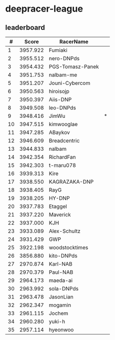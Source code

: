 # deepracer-league

## leaderboard

<!-- leaderboard -->
| # | Score | RacerName |   |
| - | ----- | --------- | - |
| 1 | 3957.922 | Fumiaki | |
| 2 | 3955.512 | nero-DNPds | |
| 3 | 3954.432 | PGS-Tomasz-Panek | |
| 4 | 3951.753 | nalbam-me | |
| 5 | 3951.207 | Jouni-Cybercom | |
| 6 | 3950.563 | hiroisojp | |
| 7 | 3950.397 | Aiis-DNP | |
| 8 | 3949.508 | leo-DNPds | |
| 9 | 3948.416 | JimWu | * |
| 10 | 3947.515 | kimwooglae | |
| 11 | 3947.285 | ABaykov | |
| 12 | 3946.609 | Breadcentric | |
| 13 | 3944.833 | nalbam | |
| 14 | 3942.354 | RichardFan | |
| 15 | 3942.303 | t-maru078 | |
| 16 | 3939.313 | Kire | |
| 17 | 3938.550 | KAGRAZAKA-DNP | |
| 18 | 3938.405 | RayG | |
| 19 | 3938.205 | HY-DNP | |
| 20 | 3937.783 | Etaggel | |
| 21 | 3937.220 | Maverick | |
| 22 | 3937.000 | KJH | |
| 23 | 3933.089 | Alex-Schultz | |
| 24 | 3931.429 | GWP | |
| 25 | 3922.198 | woodstocktimes | |
| 26 | 3856.880 | kito-DNPds | |
| 27 | 2970.874 | Karl-NAB | |
| 28 | 2970.379 | Paul-NAB | |
| 29 | 2964.173 | maeda-ai | |
| 30 | 2963.992 | sola-DNPds | |
| 31 | 2963.478 | JasonLian | |
| 32 | 2962.347 | mogamin | |
| 33 | 2961.115 | Jochem | |
| 34 | 2960.280 | yuki-h | |
| 35 | 2957.114 | hyeonwoo | |
